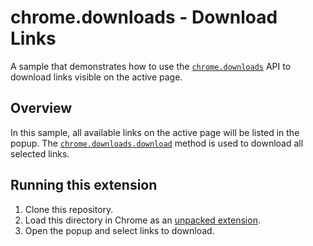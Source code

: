 # chrome.downloads - Download Links

A sample that demonstrates how to use the [`chrome.downloads`](https://developer.chrome.com/docs/extensions/reference/downloads) API to download links visible on the active page.

## Overview

In this sample, all available links on the active page will be listed in the popup. The [`chrome.downloads.download`](https://developer.chrome.com/docs/extensions/reference/downloads/#method-download) method is used to download all selected links.

## Running this extension

1. Clone this repository.
2. Load this directory in Chrome as an [unpacked extension](https://developer.chrome.com/docs/extensions/mv3/getstarted/development-basics/#load-unpacked).
3. Open the popup and select links to download.
